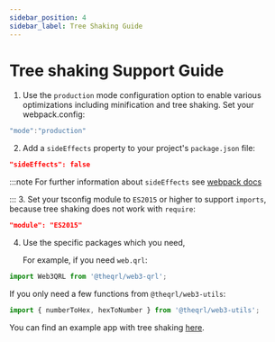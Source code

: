 ```yaml
---
sidebar_position: 4
sidebar_label: Tree Shaking Guide
---
```


# Tree shaking Support Guide

1. Use the `production` mode configuration option to enable various optimizations including minification and tree shaking. Set your webpack.config:

```js
"mode":"production"
```

2. Add a `sideEffects` property to your project's `package.json` file:

```json
"sideEffects": false
```

:::note
For further information about `sideEffects` see [webpack docs](https://webpack.js.org/guides/tree-shaking/)

::: 3. Set your tsconfig module to `ES2015` or higher to support `imports`, because tree shaking does not work with `require`:

```json
"module": "ES2015"
```

4. Use the specific packages which you need,

    For example, if you need `web.qrl`:

```ts
import Web3QRL from '@theqrl/web3-qrl';
```

If you only need a few functions from `@theqrl/web3-utils`:

```ts
import { numberToHex, hexToNumber } from '@theqrl/web3-utils';
```

You can find an example app with tree shaking [here](https://github.com/ChainSafe/web3js-example-react-app).
